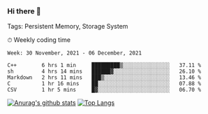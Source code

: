 ### Hi there 👋

Tags: Persistent Memory, Storage System

<!--

[![Anurag's github stats](https://github-readme-stats.vercel.app/api?username=wwyf)](https://github.com/anuraghazra/github-readme-stats)

[![Anurag's github stats](https://github-readme-stats.vercel.app/api?username=wwyf&count_private=true)](https://github.com/anuraghazra/github-readme-stats)


[![Top Langs](https://github-readme-stats.vercel.app/api/top-langs/?username=wwyf&count_private=true&&hide=jupyter%20notebook,html)](https://github.com/anuraghazra/github-readme-stats)



-->


⏱ Weekly coding time

<!--START_SECTION:waka-->
```text
Week: 30 November, 2021 - 06 December, 2021

C++        6 hrs 1 min     █████████▒░░░░░░░░░░░░░░░   37.11 % 
sh         4 hrs 14 mins   ██████▓░░░░░░░░░░░░░░░░░░   26.10 % 
Markdown   2 hrs 11 mins   ███▒░░░░░░░░░░░░░░░░░░░░░   13.46 % 
C          1 hr 16 mins    ██░░░░░░░░░░░░░░░░░░░░░░░   07.88 % 
CSV        1 hr 5 mins     █▓░░░░░░░░░░░░░░░░░░░░░░░   06.70 % 
```
<!--END_SECTION:waka-->



[![Anurag's github stats](https://github-readme-stats.vercel.app/api?username=wwyf&count_private=true&show_icons=true&hide_border=true)](https://github.com/anuraghazra/github-readme-stats) [![Top Langs](https://github-readme-stats.vercel.app/api/top-langs/?username=wwyf&count_private=true&hide=jupyter%20notebook,html,OpenEdge%20ABL&langs_count=10&layout=compact&hide_border=true)](https://github.com/anuraghazra/github-readme-stats)

<!--

[![willianrod's wakatime stats](https://github-readme-stats.vercel.app/api/wakatime?username=wwyf)](https://github.com/anuraghazra/github-readme-stats)


-->
